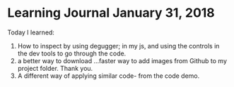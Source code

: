 # Learning Journal January 31, 2018
Today I learned:
1. How to inspect by using degugger; in my js, and using the controls in the dev tools to go through the code.
2. a better way to download ...faster way to add images from Github to my project folder. Thank you.
3. A different way of applying similar code- from the code demo.